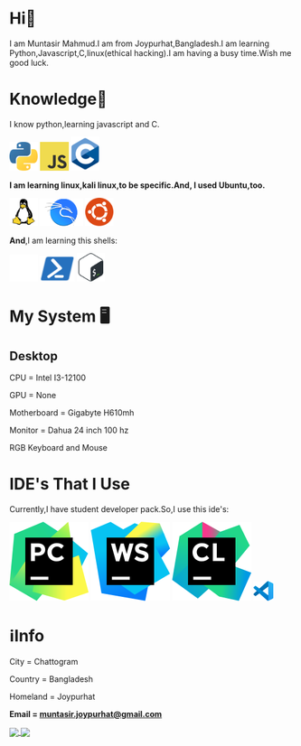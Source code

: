 # Hi👋

I am Muntasir Mahmud.I am from Joypurhat,Bangladesh.I am learning Python,Javascript,C,linux(ethical hacking).I am having a busy time.Wish me good luck.

# Knowledge🧠

I know python,learning javascript and C.
<p float="left">
   <img src=https://github.com/MuntasirSZN/MuntasirSZN/blob/main/Icons/Programming%20Languages/python-5.svg width="10%">
   <img src=https://github.com/MuntasirSZN/MuntasirSZN/blob/main/Icons/Programming%20Languages/logo-javascript.svg width="10%">
   <img src=https://github.com/MuntasirSZN/MuntasirSZN/blob/main/Icons/Programming%20Languages/c-1.svg width="10%">
</p>

**I am learning linux,kali linux,to be specific.And, I used Ubuntu,too.**
<p float="left">
  <img src=https://github.com/MuntasirSZN/MuntasirSZN/blob/main/Icons/Linux/linux-tux-1.svg width="10%">
  <img src=https://github.com/MuntasirSZN/MuntasirSZN/blob/main/Icons/Linux/kali-1.svg width="15%">
  <img src=https://github.com/MuntasirSZN/MuntasirSZN/blob/main/Icons/Linux/ubuntu.svg width="10%">
</p>

**And**,I am learning this shells:

<p float="left">
  <img src=https://github.com/MuntasirSZN/MuntasirSZN/blob/main/Icons/Shells/white_vertical_icon.png width="10%">
  <img src=https://github.com/MuntasirSZN/MuntasirSZN/blob/main/Icons/Shells/powershell.svg width="12%">
  <img src=https://github.com/MuntasirSZN/MuntasirSZN/blob/main/Icons/Shells/download-icon-bash%2Blight-1331550887015467022_512.png width="10%">
</p>

# My System 🖥️

## **Desktop**

CPU = Intel I3-12100

GPU = None

Motherboard = Gigabyte H610mh

Monitor = Dahua 24 inch 100 hz

RGB Keyboard and Mouse

# IDE's That I Use

Currently,I have student developer pack.So,I use this ide's:

<p float="left">
  <img src="https://github.com/MuntasirSZN/MuntasirSZN/blob/main/Icons/IDE's/pycharm.svg">
  <img src="https://github.com/MuntasirSZN/MuntasirSZN/blob/main/Icons/IDE's/webstorm.svg">
  <img src="https://github.com/MuntasirSZN/MuntasirSZN/blob/main/Icons/IDE's/clion.svg">
  <img src="https://github.com/MuntasirSZN/MuntasirSZN/blob/main/Icons/IDE's/vscode.png" width="7%">
</p>


# ℹ️Info

City = Chattogram

Country = Bangladesh

Homeland = Joypurhat

**Email = muntasir.joypurhat@gmail.com**

<a href="https://github.com/anuraghazra/github-readme-stats">
  <img height=200 align="center" src="https://github-readme-stats.vercel.app/api?username=muntasirszn&show_icons=true&theme=nightowl" />
</a>
<a href="https://github.com/anuraghazra/convoychat">
  <img height=200 align="center" src="https://github-readme-stats.vercel.app/api/top-langs/?username=muntasirszn&show_icons=true&theme=nightowl&layout=compact&card_width=320" />
</a>

<!---
MuntasirSZN/MuntasirSZN is a ✨ special ✨ repository because its `README.md` (this file) appears on your GitHub profile.
You can click the Preview link to take a look at your changes.
--->

